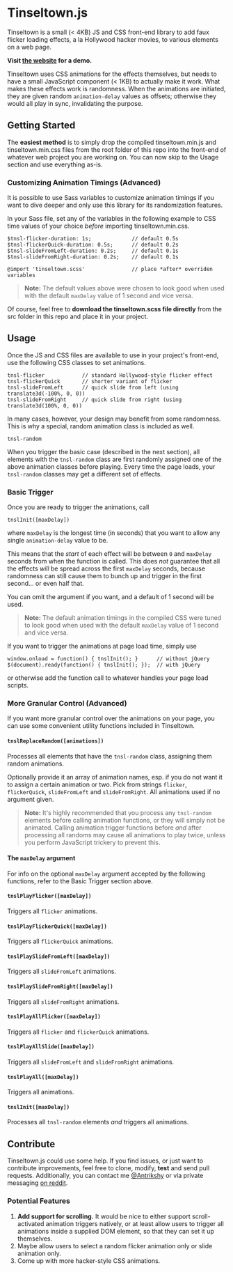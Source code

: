 # Tinseltown.js

Tinseltown is a small (< 4KB) JS and CSS front-end library to add faux flicker loading effects, a la Hollywood hacker movies, to various elements on a web page.

**Visit [the website](http://antrikshy.github.io/Tinseltown.js) for a demo.**

Tinseltown uses CSS animations for the effects themselves, but needs to have a small JavaScript component (< 1KB) to actually make it work. What makes these effects work is randomness. When the animations are initiated, they are given random `animation-delay` values as offsets; otherwise they would all play in sync, invalidating the purpose.

## Getting Started

The **easiest method** is to simply drop the compiled tinseltown.min.js and tinseltown.min.css files from the root folder of this repo into the front-end of whatever web project you are working on. You can now skip to the Usage section and use everything as-is.

### Customizing Animation Timings (Advanced)

It is possible to use Sass variables to customize animation timings if you want to dive deeper and only use this library for its randomization features.

In your Sass file, set any of the variables in the following example to CSS time values of your choice *before* importing tinseltown.min.css.

    $tnsl-flicker-duration: 1s;             // default 0.5s
    $tnsl-flickerQuick-duration: 0.5s;      // default 0.2s
    $tnsl-slideFromLeft-duration: 0.2s;     // default 0.1s
    $tnsl-slideFromRight-duration: 0.2s;    // default 0.1s

    @import 'tinseltown.scss'               // place *after* overriden variables

> **Note:** The default values above were chosen to look good when used with the default `maxDelay` value of 1 second and vice versa.

Of course, feel free to **download the tinseltown.scss file directly** from the src folder in this repo and place it in your project.

## Usage

Once the JS and CSS files are available to use in your project's front-end, use the following CSS classes to set animations.

    tnsl-flicker            // standard Hollywood-style flicker effect
    tnsl-flickerQuick       // shorter variant of flicker
    tnsl-slideFromLeft      // quick slide from left (using translate3d(-100%, 0, 0))
    tnsl-slideFromRight     // quick slide from right (using translate3d(100%, 0, 0))

In many cases, however, your design may benefit from some randomness. This is why a special, random animation class is included as well.

    tnsl-random

When you trigger the basic case (described in the next section), all elements with the `tnsl-random` class are first randomly assigned one of the above animation classes before playing. Every time the page loads, your `tnsl-random` classes may get a different set of effects.

### Basic Trigger

Once you are ready to trigger the animations, call

    tnslInit([maxDelay])

where `maxDelay` is the longest time (in seconds) that you want to allow any single `animation-delay` value to be.

This means that the *start* of each effect will be between `0` and `maxDelay` seconds from when the function is called. This does *not* guarantee that all the effects *will* be spread across the first `maxDelay` seconds, because randomness can still cause them to bunch up and trigger in the first second... or even half that.

You can omit the argument if you want, and a default of 1 second will be used.

> **Note:** The default animation timings in the compiled CSS were tuned to look good when used with the default `maxDelay` value of 1 second and vice versa.

If you want to trigger the animations at page load time, simply use

    window.onload = function() { tnslInit(); }      // without jQuery
    $(document).ready(function() { tnslInit(); });  // with jQuery

or otherwise add the function call to whatever handles your page load scripts.

### More Granular Control (Advanced)

If you want more granular control over the animations on your page, you can use some convenient utility functions included in Tinseltown.

#### `tnslReplaceRandom([animations])`

Processes all elements that have the `tnsl-random` class, assigning them random animations.

Optionally provide it an array of animation names, esp. if you do not want it to assign a certain animation or two. Pick from strings `flicker`, `flickerQuick`, `slideFromLeft` and `slideFromRight`. All animations used if no argument given.

> **Note:** It's highly recommended that you process any `tnsl-random` elements before calling animation functions, or they will simply not be animated. Calling animation trigger functions before *and* after processing all randoms may cause all animations to play twice, unless you perform JavaScript trickery to prevent this.

#### The **`maxDelay`** argument

For info on the optional `maxDelay` argument accepted by the following functions, refer to the Basic Trigger section above.

#### `tnslPlayFlicker([maxDelay])`

Triggers all `flicker` animations.

#### `tnslPlayFlickerQuick([maxDelay])`

Triggers all `flickerQuick` animations.

#### `tnslPlaySlideFromLeft([maxDelay])`

Triggers all `slideFromLeft` animations.

#### `tnslPlaySlideFromRight([maxDelay])`

Triggers all `slideFromRight` animations.

#### `tnslPlayAllFlicker([maxDelay])`

Triggers all `flicker` and `flickerQuick` animations.

#### `tnslPlayAllSlide([maxDelay])`

Triggers all `slideFromLeft` and `slideFromRight` animations.

#### `tnslPlayAll([maxDelay])`

Triggers all animations.

#### `tnslInit([maxDelay])`

Processes all `tnsl-random` elements *and* triggers all animations.

## Contribute

Tinseltown.js could use some help. If you find issues, or just want to contribute improvements, feel free to clone, modify, **test** and send pull requests. Additionally, you can contact me [@Antrikshy](https://twitter.com/Antrikshy) or via private messaging [on reddit](https://reddit.com/u/Antrikshy).

### Potential Features

1. **Add support for scrolling.** It would be nice to either support scroll-activated animation triggers natively, or at least allow users to trigger all animations inside a supplied DOM element, so that they can set it up themselves.
2. Maybe allow users to select a random flicker animation only or slide animation only.
3. Come up with more hacker-style CSS animations.